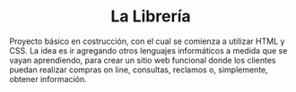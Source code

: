 <h1 align="center"> La Librería </h1>
<p>Proyecto básico en costrucción, con el cual se comienza a utilizar HTML y CSS. La idea es ir agregando otros lenguajes informáticos a medida que se vayan aprendiendo, para crear un sitio web funcional donde los clientes puedan realizar compras on line, consultas, reclamos o, simplemente, obtener información.</p>

